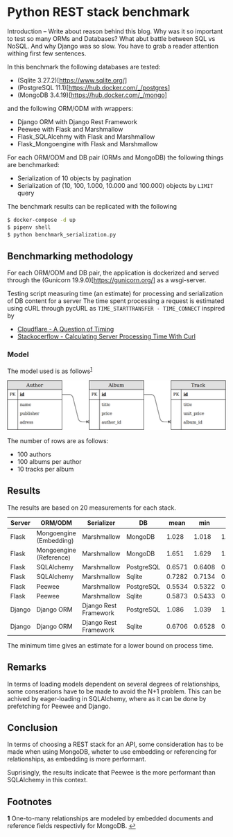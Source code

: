 # Python REST stack benchmark

Introduction – Write about reason behind this blog. Why was it so important to test so many ORMs and Databases? What abut battle between SQL vs NoSQL. And why Django was so slow. You have to grab a reader attention withing first few sentences.

In this benchmark the following databases are tested:
- (Sqlite 3.27.2)[https://www.sqlite.org/]
- (PostgreSQL 11.1)[https://hub.docker.com/_/postgres]
- (MongoDB 3.4.19)[https://hub.docker.com/_/mongo]

and the following ORM/ODM with wrappers:
- Django ORM with Django Rest Framework
- Peewee with Flask and Marshmallow
- Flask_SQLAlcehmy with Flask and Marshmallow
- Flask_Mongoengine with Flask and Marshmallow

For each ORM/ODM and DB pair (ORMs and MongoDB) the following things are benchmarked:
- Serialization of 10 objects by pagination
- Serialization of (10, 100, 1.000, 10.000 and 100.000) objects by `LIMIT` query


The benchmark results can be replicated with the following

```bash
$ docker-compose -d up
$ pipenv shell
$ python benchmark_serialization.py
```

## Benchmarking methodology
For each ORM/ODM and DB pair, the application is dockerized and served through the (Gunicorn 19.9.0)[https://gunicorn.org/] as a wsgi-server.

Testing script measuring time (an estimate) for processing and serialization of DB content for a server
The time spent processing a request is estimated using cURL through pycURL as `TIME_STARTTRANSFER - TIME_CONNECT` inspired by
- [Cloudflare - A Question of Timing](http://blog.cloudflare.com/a-question-of-timing/)
- [Stackocerflow - Calculating Server Processing Time With Curl](http://stackoverflow.com/questions/17638026/calculating-server-processing-time-with-curl)


### Model
The model used is as follows<sup id="a1">[1](#f1)</sup>

![UML diagram of model](model.png)

The number of rows are as follows:
- 100 authors
- 100 albums per author
- 10 tracks per album

## Results

The results are based on 20 measurements for each stack.

| Server | ORM/ODM                 | Serializer            | DB         | mean   | min    | max    | std    |
|--------|-------------------------|-----------------------|------------|--------|--------|--------|--------|
| Flask  | Mongoengine (Embedding) | Marshmallow           | MongoDB    | 1.028  | 1.018  | 1.044  | 0.0068 |
| Flask  | Mongoengine (Reference) | Marshmallow           | MongoDB    | 1.651  | 1.629  | 1.677  | 0.015  |
| Flask  | SQLAlchemy              | Marshmallow           | PostgreSQL | 0.6571 | 0.6408 | 0.7192 | 0.017  |
| Flask  | SQLAlchemy              | Marshmallow           | Sqlite     | 0.7282 | 0.7134 | 0.7436 | 0.0094 |
| Flask  | Peewee                  | Marshmallow           | PostgreSQL | 0.5534 | 0.5322 | 0.5799 | 0.015  |
| Flask  | Peewee                  | Marshmallow           | Sqlite     | 0.5873 | 0.5433 | 0.5873 | 0.014  |
| Django | Django ORM              | Django Rest Framework | PostgreSQL | 1.086  | 1.039  | 1.221  | 0.055  |
| Django | Django ORM              | Django Rest Framework | Sqlite     | 0.6706 | 0.6528 | 0.7387 | 0.019  |

The minimum time gives an estimate for a lower bound on process time.

## Remarks
In terms of loading models dependent on several degrees of relationships, some conserations have to be made to avoid the N+1 problem.
This can be achived by eager-loading in SQLAlchemy, where as it can be done by prefetching for Peewee and Django.

## Conclusion
In terms of choosing a REST stack for an API, some consideration has to be made when using MongoDB, wheter to use embedding or referencing for relationships, as embedding is more performant.

Suprisingly, the results indicate that Peewee is the more performant than SQLAlchemy in this context.

## Footnotes
<b id="f1">1</b> One-to-many relationships are modeled by embedded documents and reference fields respectivly for MongoDB.
 [↩](#a1)
